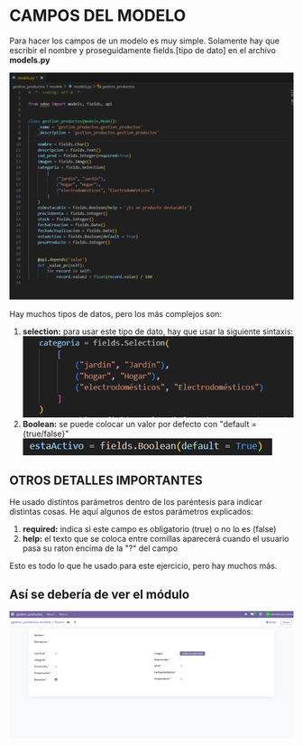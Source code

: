 # CAMPOS DEL MODELO

Para hacer los campos de un modelo es muy simple. Solamente hay que escribir el nombre y proseguidamente fields.[tipo de dato] en el archivo **models.py**

![alt text](image.png)

Hay muchos tipos de datos, pero los más complejos son:

1) **selection:** para usar este tipo de dato, hay que usar la siguiente sintaxis:
![alt text](image-1.png)
2) **Boolean:** se puede colocar un valor por defecto con "default = {true/false}"
![alt text](image-2.png)


## OTROS DETALLES IMPORTANTES

He usado distintos parámetros dentro de los paréntesis para indicar distintas cosas. He aquí algunos de estos parámetros explicados:

1) **required:** indica si este campo es obligatorio (true) o no lo es (false)
2) **help:** el texto que se coloca entre comillas aparecerá cuando el usuario pasa su raton encima de la "?" del campo

Esto es todo lo que he usado para este ejercicio, pero hay muchos más.

## **Así se debería de ver el módulo**
![alt text](image-3.png)